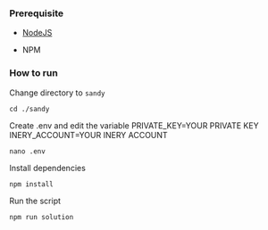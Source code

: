### Prerequisite

- [NodeJS](https://nodejs.org/en/)

- NPM



### How to run

Change directory to ```sandy```

```shell
cd ./sandy
```

Create .env and edit the variable
PRIVATE_KEY=YOUR PRIVATE KEY
INERY_ACCOUNT=YOUR INERY ACCOUNT

```shell
nano .env
```

Install dependencies

```shell
npm install
```

Run the script

```
npm run solution
```

